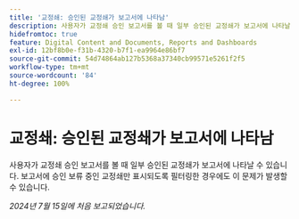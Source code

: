 ```yaml
---
title: '교정쇄: 승인된 교정쇄가 보고서에 나타남'
description: 사용자가 교정쇄 승인 보고서를 볼 때 일부 승인된 교정쇄가 보고서에 나타날 수 있습니다. 보고서에 승인 보류 중인 교정쇄만 표시되도록 필터링한 경우에도 이 문제가 발생할 수 있습니다.
hidefromtoc: true
feature: Digital Content and Documents, Reports and Dashboards
exl-id: 12bf8b0e-f31b-4320-b7f1-ea9964e86bf7
source-git-commit: 54d74864ab127b5368a37340cb99571e5261f2f5
workflow-type: tm+mt
source-wordcount: '84'
ht-degree: 100%

---
```


# 교정쇄: 승인된 교정쇄가 보고서에 나타남

<!--
>[!NOTE]
>
>This issue was fixed on January 28, 2025.
-->

사용자가 교정쇄 승인 보고서를 볼 때 일부 승인된 교정쇄가 보고서에 나타날 수 있습니다. 보고서에 승인 보류 중인 교정쇄만 표시되도록 필터링한 경우에도 이 문제가 발생할 수 있습니다.

_2024년 7월 15일에 처음 보고되었습니다._
